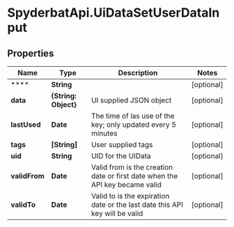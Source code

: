 # SpyderbatApi.UiDataSetUserDataInput

## Properties

Name | Type | Description | Notes
------------ | ------------- | ------------- | -------------
**** | **String** |  | [optional] 
**data** | **{String: Object}** | UI supplied JSON object | [optional] 
**lastUsed** | **Date** | The time of las use of the key; only updated every 5 minutes | [optional] 
**tags** | **[String]** | User supplied tags | [optional] 
**uid** | **String** | UID for the UIData | [optional] 
**validFrom** | **Date** | Valid from is the creation date or first date when the API key became valid | [optional] 
**validTo** | **Date** | Valid to is the expiration date or the last date this API key will be valid | [optional] 


